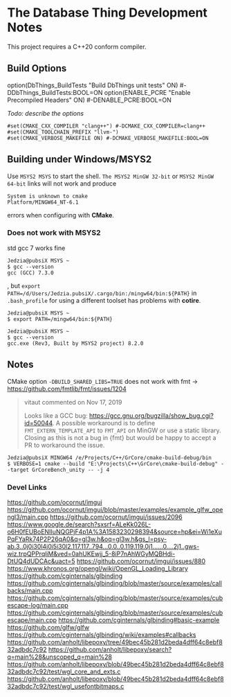 # The Database Thing Development Notes #

This project requires a C++20 conform compiler.

## Build Options
option(DbThings_BuildTests "Build DbThings unit tests" ON) #-DDbThings_BuildTests:BOOL=ON
option(ENABLE_PCRE "Enable Precompiled Headers" ON) #-DENABLE_PCRE:BOOL=ON

_Todo: describe the options_ 
```
#set(CMAKE_CXX_COMPILER "clang++") #-DCMAKE_CXX_COMPILER=clang++
#set(CMAKE_TOOLCHAIN_PREFIX "llvm-")
#set(CMAKE_VERBOSE_MAKEFILE ON) #-DCMAKE_VERBOSE_MAKEFILE:BOOL=ON
```

## Building under Windows/MSYS2
Use `MSYS2 MSYS` to start the shell. `The MSYS2 MinGW 32-bit` or `MSYS2 MinGW 64-bit` 
links will not work and produce 
```
System is unknown to cmake 
Platform/MINGW64_NT-6.1
```
errors when configuring with **CMake**.

### Does not work with MSYS2
std gcc 7 works fine
```
Jedzia@pubsiX MSYS ~
$ gcc --version
gcc (GCC) 7.3.0
```
, but `export PATH=/d/Users/Jedzia.pubsiX/.cargo/bin:/mingw64/bin:${PATH}` in `.bash_profile`
for using a different toolset has problems with **cotire**.
```
Jedzia@pubsiX MSYS ~
$ export PATH=/mingw64/bin:${PATH}

Jedzia@pubsiX MSYS ~
$ gcc --version
gcc.exe (Rev3, Built by MSYS2 project) 8.2.0
```

## Notes ##

CMake option `-DBUILD_SHARED_LIBS=TRUE` does not work with fmt -> https://github.com/fmtlib/fmt/issues/1204
> vitaut commented on Nov 17, 2019
>
> Looks like a GCC bug: https://gcc.gnu.org/bugzilla/show_bug.cgi?id=50044. A possible workaround is to define 
> `FMT_EXTERN_TEMPLATE_API` to `FMT_API` on MinGW or use a static library. Closing as this is not a bug in {fmt} but 
> would be happy to accept a PR to workaround the issue.

    Jedzia@pubsiX MINGW64 /e/Projects/C++/GrCore/cmake-build-debug/bin
    $ VERBOSE=1 cmake --build "E:\Projects\C++\GrCore\cmake-build-debug" --target GrCoreBench_unity -- -j 4


### Devel Links ###

https://github.com/ocornut/imgui
https://github.com/ocornut/imgui/blob/master/examples/example_glfw_opengl3/main.cpp
https://github.com/ocornut/imgui/issues/2096
https://www.google.de/search?sxsrf=ALeKk026L-o6H0fEUBoENIIuNQGPjF4p1A%3A1583230298394&source=hp&ei=Wi1eXuPqFYaRk74P2P26qA0&q=gl3w.h&oq=gl3w.h&gs_l=psy-ab.3..0j0i30l4j0i5i30l2.117.117..794...0.0..0.119.119.0j1......0....2j1..gws-wiz.trpQPPrqliM&ved=0ahUKEwjj_5-8iP7nAhWGyMQBHdi-DtUQ4dUDCAc&uact=5
https://github.com/ocornut/imgui/issues/880
https://www.khronos.org/opengl/wiki/OpenGL_Loading_Library
https://github.com/cginternals/glbinding
https://github.com/cginternals/glbinding/blob/master/source/examples/callbacks/main.cpp
https://github.com/cginternals/glbinding/blob/master/source/examples/cubescape-log/main.cpp
https://github.com/cginternals/glbinding/blob/master/source/examples/cubescape/main.cpp
https://github.com/cginternals/glbinding#basic-example
https://github.com/glfw/glfw
https://github.com/cginternals/glbinding/wiki/examples#callbacks
https://github.com/anholt/libepoxy/tree/49bec45b281d2beda4dff64c8ebf832adbdc7c92
https://github.com/anholt/libepoxy/search?q=main%28&unscoped_q=main%28
https://github.com/anholt/libepoxy/blob/49bec45b281d2beda4dff64c8ebf832adbdc7c92/test/wgl_core_and_exts.c
https://github.com/anholt/libepoxy/blob/49bec45b281d2beda4dff64c8ebf832adbdc7c92/test/wgl_usefontbitmaps.c
